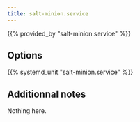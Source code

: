 ```yaml
---
title: salt-minion.service
---
```


{{% provided_by "salt-minion.service" %}}

## Options

{{% systemd_unit "salt-minion.service" %}}

## Additionnal notes

Nothing here.